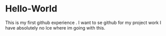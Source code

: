 # Hello-World
This is my first github experience .
I want to se github for my project work 
I have absolutely no lce where im going with this.
